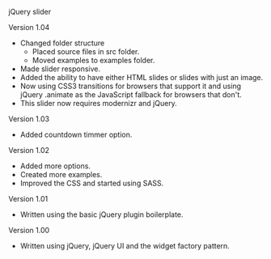 jQuery slider

Version 1.04
- Changed folder structure 
   - Placed source files in src folder.
   - Moved examples to examples folder.
- Made slider responsive.
- Added the ability to have either HTML slides or slides with just an image.
- Now using CSS3 transitions for browsers that support it and using jQuery .animate as the JavaScript fallback for browsers that don't.
- This slider now requires modernizr and jQuery. 

Version 1.03
 - Added countdown timmer option.

Version 1.02
 - Added more options.
 - Created more examples.
 - Improved the CSS and started using SASS.

Version 1.01
  - Written using the basic jQuery plugin boilerplate.

Version 1.00
 - Written using jQuery, jQuery UI and the widget factory pattern.
 